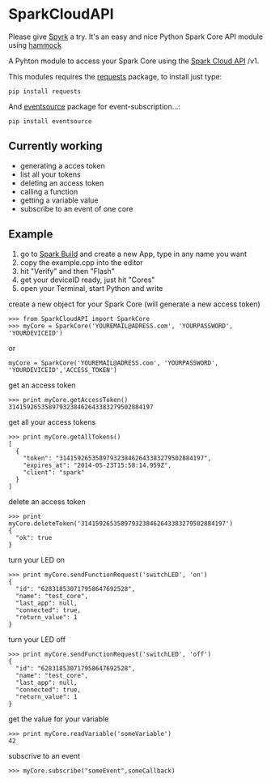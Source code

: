 # SparkCloudAPI

Please give [Spyrk](https://github.com/Alidron/spyrk) a try. It's an easy and nice Python Spark Core API module using [hammock](https://github.com/kadirpekel/hammock)

A Pyhton module to access your Spark Core using the [Spark Cloud API](http://docs.spark.io/#/api/) /v1. 

This modules requires the [requests](http://requests.readthedocs.org/en/latest/) package, to install just type:

```
pip install requests
```

And [eventsource](https://pythonhosted.org/eventsource/) package for event-subscription...:
```
pip install eventsource
```


## Currently working

* generating a acces token
* list all your tokens
* deleting an access token
* calling a function
* getting a variable value
* subscribe to an event of one core

## Example

1. go to [Spark Build](https://www.spark.io/build/) and create a new App, type in any name you want
2. copy the example.cpp into the editor
3. hit "Verify" and then "Flash"
4. get your deviceID ready, just hit "Cores"
5. open your Terminal, start Python and write

create a new object for your Spark Core (will generate a new access token)

```
>>> from SparkCloudAPI import SparkCore
>>> myCore = SparkCore('YOUREMAIL@ADRESS.com', 'YOURPASSWORD', 'YOURDEVICEID')
```
or
```
myCore = SparkCore('YOUREMAIL@ADRESS.com', 'YOURPASSWORD', 'YOURDEVICEID','ACCESS_TOKEN')
```

get an access token

```
>>> print myCore.getAccessToken()
3141592653589793238462643383279502884197

```
get all your access tokens

```
>>> print myCore.getAllTokens()
[
  {
    "token": "3141592653589793238462643383279502884197",
    "expires_at": "2014-05-23T15:58:14.959Z",
    "client": "spark"
  }
]
```

delete an access token

```
>>> print myCore.deleteToken('3141592653589793238462643383279502884197')
{
  "ok": true
}
```

turn your LED on

```
>>> print myCore.sendFunctionRequest('switchLED', 'on')
{
  "id": "628318530717958647692528",
  "name": "test_core",
  "last_app": null,
  "connected": true,
  "return_value": 1
}
```

turn your LED off

```
>>> print myCore.sendFunctionRequest('switchLED', 'off')
{
  "id": "628318530717958647692528",
  "name": "test_core",
  "last_app": null,
  "connected": true,
  "return_value": 1
}
```

get the value for your variable

```
>>> print myCore.readVariable('someVariable')
42
```

subscrive to an event
```
>>> myCore.subscribe("someEvent",someCallback)
```